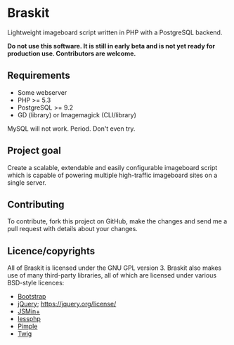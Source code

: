 # Braskit

Lightweight imageboard script written in PHP with a PostgreSQL backend.

**Do not use this software. It is still in early beta and is not yet ready for
production use. Contributors are welcome.**

## Requirements

* Some webserver
* PHP >= 5.3
* PostgreSQL >= 9.2
* GD (library) or Imagemagick (CLI/library)

MySQL will not work. Period. Don't even try.

## Project goal

Create a scalable, extendable and easily configurable imageboard script which is
capable of powering multiple high-traffic imageboard sites on a single server.

## Contributing

To contribute, fork this project on GitHub, make the changes and send me a pull
request with details about your changes.

## Licence/copyrights

All of Braskit is licensed under the GNU GPL version 3. Braskit also makes use
of many third-party libraries, all of which are licensed under various BSD-style
licences:

* [Bootstrap](http://twitter.github.io/bootstrap/)
* [jQuery](http://jquery.com/); https://jquery.org/license/
* [JSMin+](http://crisp.tweakblogs.net/blog/cat/716)
* [lessphp](http://leafo.net/lessphp/)
* [Pimple](http://pimple.sensiolabs.org/)
* [Twig](http://twig.sensiolabs.org/)
